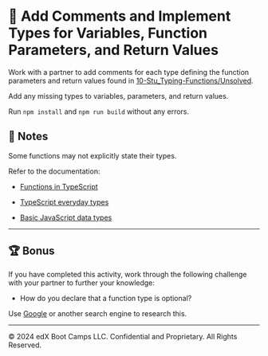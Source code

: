 # 📐 Add Comments and Implement Types for Variables, Function Parameters, and Return Values

Work with a partner to add comments for each type defining the function parameters and return values found in [10-Stu_Typing-Functions/Unsolved](./Unsolved/).

Add any missing types to variables, parameters, and return values.

Run `npm install` and `npm run build` without any errors.

## 📝 Notes

Some functions may not explicitly state their types.

Refer to the documentation:

* [Functions in TypeScript](https://www.typescriptlang.org/docs/handbook/2/everyday-types.html#functions)

* [TypeScript everyday types](https://www.typescriptlang.org/docs/handbook/2/everyday-types.html)

* [Basic JavaScript data types](https://www.w3schools.com/js/js_datatypes.asp)

---

## 🏆 Bonus

If you have completed this activity, work through the following challenge with your partner to further your knowledge:

* How do you declare that a function type is optional?

Use [Google](https://www.google.com) or another search engine to research this.

---

&copy; 2024 edX Boot Camps LLC. Confidential and Proprietary. All Rights Reserved.
